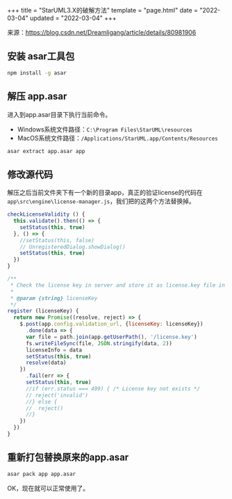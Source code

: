 +++
title = "StarUML3.X的破解方法"
template = "page.html"
date = "2022-03-04"
updated = "2022-03-04"
+++

来源：https://blog.csdn.net/Dreamligang/article/details/80981906

## 安装 asar工具包

```sh
npm install -g asar
```

 ## 解压 app.asar

进入到app.asar目录下执行当前命令。

- Windows系统文件路径：`C:\Program Files\StarUML\resources`
- MacOS系统文件路径：`/Applications/StarUML.app/Contents/Resources`

```sh
asar extract app.asar app
```



## 修改源代码

解压之后当前文件夹下有一个新的目录app，真正的验证license的代码在`app\src\engine\license-manager.js`，我们把的这两个方法替换掉。

```js
checkLicenseValidity () {
  this.validate().then(() => {
    setStatus(this, true)
  }, () => {
    //setStatus(this, false)
    // UnregisteredDialog.showDialog()
    setStatus(this, true)
  })
}

/**
 * Check the license key in server and store it as license.key file in local
 *
 * @param {string} licenseKey
 */
register (licenseKey) {
  return new Promise((resolve, reject) => {
    $.post(app.config.validation_url, {licenseKey: licenseKey})
      .done(data => {
      var file = path.join(app.getUserPath(), '/license.key')
      fs.writeFileSync(file, JSON.stringify(data, 2))
      licenseInfo = data
      setStatus(this, true)
      resolve(data)
    })
      .fail(err => {
      setStatus(this, true)
      //if (err.status === 499) { /* License key not exists */
      // reject('invalid')
      //} else {
      //  reject()
      //}
    })
  })
}
```

## 重新打包替换原来的app.asar

```bash
asar pack app app.asar
```



OK，现在就可以正常使用了。